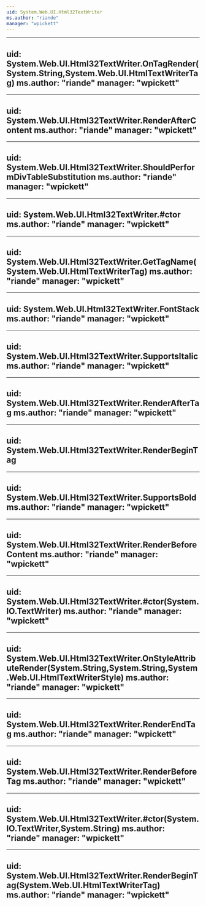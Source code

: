 ```yaml
---
uid: System.Web.UI.Html32TextWriter
ms.author: "riande"
manager: "wpickett"
---
```


---
uid: System.Web.UI.Html32TextWriter.OnTagRender(System.String,System.Web.UI.HtmlTextWriterTag)
ms.author: "riande"
manager: "wpickett"
---

---
uid: System.Web.UI.Html32TextWriter.RenderAfterContent
ms.author: "riande"
manager: "wpickett"
---

---
uid: System.Web.UI.Html32TextWriter.ShouldPerformDivTableSubstitution
ms.author: "riande"
manager: "wpickett"
---

---
uid: System.Web.UI.Html32TextWriter.#ctor
ms.author: "riande"
manager: "wpickett"
---

---
uid: System.Web.UI.Html32TextWriter.GetTagName(System.Web.UI.HtmlTextWriterTag)
ms.author: "riande"
manager: "wpickett"
---

---
uid: System.Web.UI.Html32TextWriter.FontStack
ms.author: "riande"
manager: "wpickett"
---

---
uid: System.Web.UI.Html32TextWriter.SupportsItalic
ms.author: "riande"
manager: "wpickett"
---

---
uid: System.Web.UI.Html32TextWriter.RenderAfterTag
ms.author: "riande"
manager: "wpickett"
---

---
uid: System.Web.UI.Html32TextWriter.RenderBeginTag
---

---
uid: System.Web.UI.Html32TextWriter.SupportsBold
ms.author: "riande"
manager: "wpickett"
---

---
uid: System.Web.UI.Html32TextWriter.RenderBeforeContent
ms.author: "riande"
manager: "wpickett"
---

---
uid: System.Web.UI.Html32TextWriter.#ctor(System.IO.TextWriter)
ms.author: "riande"
manager: "wpickett"
---

---
uid: System.Web.UI.Html32TextWriter.OnStyleAttributeRender(System.String,System.String,System.Web.UI.HtmlTextWriterStyle)
ms.author: "riande"
manager: "wpickett"
---

---
uid: System.Web.UI.Html32TextWriter.RenderEndTag
ms.author: "riande"
manager: "wpickett"
---

---
uid: System.Web.UI.Html32TextWriter.RenderBeforeTag
ms.author: "riande"
manager: "wpickett"
---

---
uid: System.Web.UI.Html32TextWriter.#ctor(System.IO.TextWriter,System.String)
ms.author: "riande"
manager: "wpickett"
---

---
uid: System.Web.UI.Html32TextWriter.RenderBeginTag(System.Web.UI.HtmlTextWriterTag)
ms.author: "riande"
manager: "wpickett"
---
